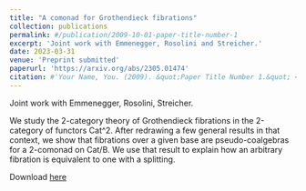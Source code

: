 ```yaml
---
title: "A comonad for Grothendieck fibrations"
collection: publications
permalink: #/publication/2009-10-01-paper-title-number-1
excerpt: 'Joint work with Emmenegger, Rosolini and Streicher.'
date: 2023-03-31
venue: 'Preprint submitted'
paperurl: 'https://arxiv.org/abs/2305.01474'
citation: #'Your Name, You. (2009). &quot;Paper Title Number 1.&quot; <i>Journal 1</i>. 1(1).'
---
```

Joint work with Emmenegger, Rosolini, Streicher.

We study the 2-category theory of Grothendieck fibrations in the 2-category of functors Cat^2. After redrawing a few general results in that context, we show that fibrations over a given base are pseudo-coalgebras for a 2-comonad on Cat/B. We use that result to explain how an arbitrary fibration is equivalent to one with a splitting.

Download [here](https://arxiv.org/abs/2305.01474)
